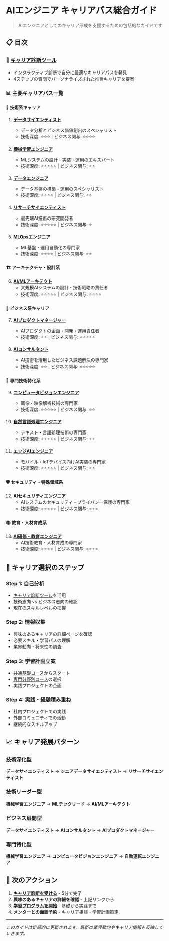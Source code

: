 # AIエンジニア キャリアパス総合ガイド

> AIエンジニアとしてのキャリア形成を支援するための包括的なガイドです

## 📋 目次

### 🎯 [キャリア診断ツール](https://centraleden.github.io/ai_training/docs/career_path_interactive.html)
- インタラクティブ診断で自分に最適なキャリアパスを発見
- 4ステップの質問でパーソナライズされた推奨キャリアを提案

### 📊 主要キャリアパス一覧

#### 🔬 技術系キャリア

1. **[データサイエンティスト](careers/data-scientist.md)**
   - データ分析とビジネス価値創出のスペシャリスト
   - 技術深度: ⭐⭐⭐ | ビジネス関与: ⭐⭐⭐⭐

2. **[機械学習エンジニア](careers/machine-learning-engineer.md)**
   - MLシステムの設計・実装・運用のエキスパート
   - 技術深度: ⭐⭐⭐⭐⭐ | ビジネス関与: ⭐⭐

3. **[データエンジニア](careers/data-engineer.md)**
   - データ基盤の構築・運用のスペシャリスト
   - 技術深度: ⭐⭐⭐⭐ | ビジネス関与: ⭐⭐

4. **[リサーチサイエンティスト](careers/research-scientist.md)**
   - 最先端AI技術の研究開発者
   - 技術深度: ⭐⭐⭐⭐⭐ | ビジネス関与: ⭐

5. **[MLOpsエンジニア](careers/mlops-engineer.md)**
   - ML基盤・運用自動化の専門家
   - 技術深度: ⭐⭐⭐⭐ | ビジネス関与: ⭐⭐

#### 🏗️ アーキテクチャ・設計系

6. **[AI/MLアーキテクト](careers/ai-architect.md)**
   - 大規模AIシステムの設計・技術戦略の責任者
   - 技術深度: ⭐⭐⭐⭐⭐ | ビジネス関与: ⭐⭐⭐⭐

#### 💼 ビジネス系キャリア

7. **[AIプロダクトマネージャー](careers/ai-product-manager.md)**
   - AIプロダクトの企画・開発・運用責任者
   - 技術深度: ⭐⭐ | ビジネス関与: ⭐⭐⭐⭐⭐

8. **[AIコンサルタント](careers/ai-consultant.md)**
   - AI技術を活用したビジネス課題解決の専門家
   - 技術深度: ⭐⭐ | ビジネス関与: ⭐⭐⭐⭐⭐

#### 🔧 専門技術特化系

9. **[コンピュータビジョンエンジニア](careers/computer-vision-engineer.md)**
   - 画像・映像解析技術の専門家
   - 技術深度: ⭐⭐⭐⭐⭐ | ビジネス関与: ⭐⭐

10. **[自然言語処理エンジニア](careers/nlp-engineer.md)**
    - テキスト・言語処理技術の専門家
    - 技術深度: ⭐⭐⭐⭐⭐ | ビジネス関与: ⭐⭐

11. **[エッジAIエンジニア](careers/edge-ai-engineer.md)**
    - モバイル・IoTデバイス向けAI実装の専門家
    - 技術深度: ⭐⭐⭐⭐⭐ | ビジネス関与: ⭐⭐

#### 🛡️ セキュリティ・特殊領域系

12. **[AIセキュリティエンジニア](careers/ai-security-engineer.md)**
    - AIシステムのセキュリティ・プライバシー保護の専門家
    - 技術深度: ⭐⭐⭐⭐⭐ | ビジネス関与: ⭐⭐⭐

#### 📚 教育・人材育成系

13. **[AI研修・教育エンジニア](careers/ai-trainer.md)**
    - AI技術教育・人材育成の専門家
    - 技術深度: ⭐⭐⭐⭐ | ビジネス関与: ⭐⭐⭐⭐

## 🚀 キャリア選択のステップ

### Step 1: 自己分析
- [キャリア診断ツール](https://centraleden.github.io/ai_training/docs/career_path_interactive.html)を活用
- 技術志向 vs ビジネス志向の確認
- 現在のスキルレベルの把握

### Step 2: 情報収集
- 興味のあるキャリアの詳細ページを確認
- 必要スキル・学習パスの理解
- 業界動向・将来性の調査

### Step 3: 学習計画立案
- [共通基礎コース](../foundations/README.md)からスタート
- [専門分野別コース](../specializations/README.md)の選択
- 実践プロジェクトの企画

### Step 4: 実践・経験積み重ね
- 社内プロジェクトでの実践
- 外部コミュニティでの活動
- 継続的なスキルアップ

## 📈 キャリア発展パターン

### 技術深化型
**データサイエンティスト** → **シニアデータサイエンティスト** → **リサーチサイエンティスト**

### 技術リーダー型
**機械学習エンジニア** → **MLテックリード** → **AI/MLアーキテクト**

### ビジネス展開型
**データサイエンティスト** → **AIコンサルタント** → **AIプロダクトマネージャー**

### 専門特化型
**機械学習エンジニア** → **コンピュータビジョンエンジニア** → **自動運転エンジニア**

## 🎯 次のアクション

1. **[キャリア診断を受ける](https://centraleden.github.io/ai_training/docs/career_path_interactive.html)** - 5分で完了
2. **興味のあるキャリアの詳細を確認** - 上記リンクから
3. **[学習プログラムを開始](../README.md)** - 基礎から実践まで
4. **メンターとの面談予約** - キャリア相談・学習計画策定

---

*このガイドは定期的に更新されます。最新の業界動向やキャリア情報を反映していきます。*

